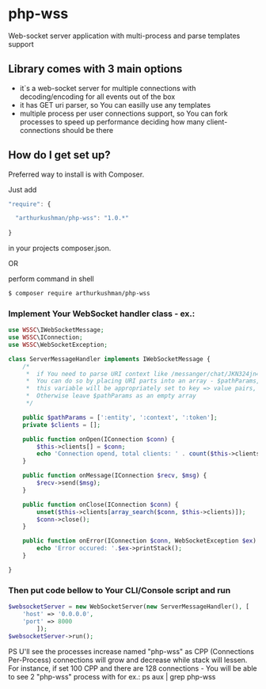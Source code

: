 # php-wss
Web-socket server application with multi-process and parse templates support 

## Library comes with 3 main options

- it`s a web-socket server for multiple connections with decoding/encoding for all events out of the box
- it has GET uri parser, so You can easilly use any templates 
- multiple process per user connections support, so You can fork processes to speed up performance deciding how many client-connections should be there

## How do I get set up?

Preferred way to install is with Composer.

Just add

```javascript
"require": {

  "arthurkushman/php-wss": "1.0.*"
  
}
```

in your projects composer.json.

OR 

perform command in shell

```bash
$ composer require arthurkushman/php-wss
```

### Implement Your WebSocket handler class - ex.:

```php
use WSSC\IWebSocketMessage;
use WSSC\IConnection;
use WSSC\WebSocketException;

class ServerMessageHandler implements IWebSocketMessage {
    /*
     *  if You need to parse URI context like /messanger/chat/JKN324jn4213
     *  You can do so by placing URI parts into an array - $pathParams, when Socket will receive a connection 
     *  this variable will be appropriately set to key => value pairs, ex.: ':context' => 'chat'
     *  Otherwise leave $pathParams as an empty array
     */

    public $pathParams = [':entity', ':context', ':token'];
    private $clients = [];

    public function onOpen(IConnection $conn) {
        $this->clients[] = $conn;
        echo 'Connection opend, total clients: ' . count($this->clients) . PHP_EOL;
    }

    public function onMessage(IConnection $recv, $msg) {        
        $recv->send($msg);
    }

    public function onClose(IConnection $conn) {
        unset($this->clients[array_search($conn, $this->clients)]);
        $conn->close();
    }

    public function onError(IConnection $conn, WebSocketException $ex) {
        echo 'Error occured: '.$ex->printStack();
    }

}
```

### Then put code bellow to Your CLI/Console script and run 

```php
$websocketServer = new WebSocketServer(new ServerMessageHandler(), [
    'host' => '0.0.0.0',
    'port' => 8000
        ]);
$websocketServer->run(); 
```

PS U'll see the processes increase named "php-wss" as CPP (Connections Per-Process) connections will grow and decrease while stack will lessen. 
For instance, if set 100 CPP and there are 128 connections - You will be able to see 2 "php-wss" process with for ex.: ps aux | grep php-wss
